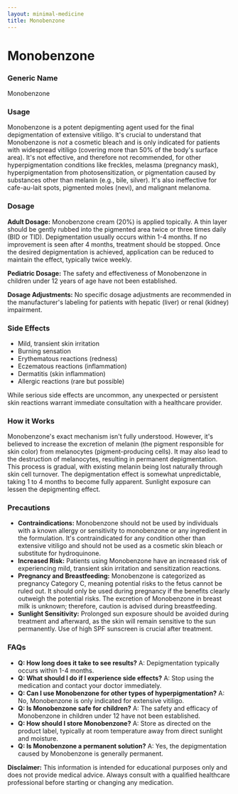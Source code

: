 ```yaml
---
layout: minimal-medicine
title: Monobenzone
---
```


# Monobenzone
### Generic Name
Monobenzone

### Usage
Monobenzone is a potent depigmenting agent used for the final depigmentation of extensive vitiligo.  It's crucial to understand that Monobenzone is *not* a cosmetic bleach and is only indicated for patients with widespread vitiligo (covering more than 50% of the body's surface area). It's not effective, and therefore not recommended, for other hyperpigmentation conditions like freckles, melasma (pregnancy mask), hyperpigmentation from photosensitization, or pigmentation caused by substances other than melanin (e.g., bile, silver).  It's also ineffective for cafe-au-lait spots, pigmented moles (nevi), and malignant melanoma.

### Dosage
**Adult Dosage:**  Monobenzone cream (20%) is applied topically. A thin layer should be gently rubbed into the pigmented area twice or three times daily (BID or TID). Depigmentation usually occurs within 1-4 months. If no improvement is seen after 4 months, treatment should be stopped. Once the desired depigmentation is achieved, application can be reduced to maintain the effect, typically twice weekly.

**Pediatric Dosage:**  The safety and effectiveness of Monobenzone in children under 12 years of age have not been established.

**Dosage Adjustments:** No specific dosage adjustments are recommended in the manufacturer's labeling for patients with hepatic (liver) or renal (kidney) impairment.

### Side Effects
* Mild, transient skin irritation
* Burning sensation
* Erythematous reactions (redness)
* Eczematous reactions (inflammation)
* Dermatitis (skin inflammation)
* Allergic reactions (rare but possible)

While serious side effects are uncommon, any unexpected or persistent skin reactions warrant immediate consultation with a healthcare provider.

### How it Works
Monobenzone's exact mechanism isn't fully understood. However, it's believed to increase the excretion of melanin (the pigment responsible for skin color) from melanocytes (pigment-producing cells).  It may also lead to the destruction of melanocytes, resulting in permanent depigmentation.  This process is gradual, with existing melanin being lost naturally through skin cell turnover.  The depigmentation effect is somewhat unpredictable, taking 1 to 4 months to become fully apparent.  Sunlight exposure can lessen the depigmenting effect.

### Precautions
* **Contraindications:**  Monobenzone should not be used by individuals with a known allergy or sensitivity to monobenzone or any ingredient in the formulation. It's contraindicated for any condition other than extensive vitiligo and should not be used as a cosmetic skin bleach or substitute for hydroquinone.
* **Increased Risk:**  Patients using Monobenzone have an increased risk of experiencing mild, transient skin irritation and sensitization reactions.
* **Pregnancy and Breastfeeding:** Monobenzone is categorized as pregnancy Category C, meaning potential risks to the fetus cannot be ruled out.  It should only be used during pregnancy if the benefits clearly outweigh the potential risks.  The excretion of Monobenzone in breast milk is unknown; therefore, caution is advised during breastfeeding.
* **Sunlight Sensitivity:** Prolonged sun exposure should be avoided during treatment and afterward, as the skin will remain sensitive to the sun permanently.  Use of high SPF sunscreen is crucial after treatment.

### FAQs
* **Q: How long does it take to see results?** A: Depigmentation typically occurs within 1-4 months.
* **Q: What should I do if I experience side effects?** A: Stop using the medication and contact your doctor immediately.
* **Q: Can I use Monobenzone for other types of hyperpigmentation?** A: No, Monobenzone is only indicated for extensive vitiligo.
* **Q: Is Monobenzone safe for children?** A: The safety and efficacy of Monobenzone in children under 12 have not been established.
* **Q: How should I store Monobenzone?** A: Store as directed on the product label, typically at room temperature away from direct sunlight and moisture.
* **Q: Is Monobenzone a permanent solution?** A: Yes, the depigmentation caused by Monobenzone is generally permanent.

**Disclaimer:** This information is intended for educational purposes only and does not provide medical advice. Always consult with a qualified healthcare professional before starting or changing any medication.
